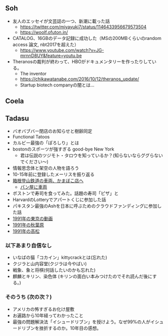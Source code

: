 ## Soh
- 友人のエッセイが文芸誌の一つ、新潮に載った話
  - https://twitter.com/miyayuki7/status/1146433956679573504
  - https://woolf.ofuton.in/
- CATALOG、16GBのデータ記録に成功した（MSの200MBくらいのrandom access 論文, nbt2017を超えた）
  - https://www.youtube.com/watch?v=JG-mrnnD8UY&feature=youtu.be
- Theranosの裁判が終わって、HBOがドキュメンタリーを作ったりしている。
  - The inventor
  - https://chikawatanabe.com/2016/10/12/theranos_update/
  - Startup biotech companyの闇とは...
  
## Coela

## Tadasu
- バオバブバー閉店のお知らせと樹齢同定
- Functional Tatoos
- カルビー最強の「ぽろしり」とは
- bostonのスポーツが強すぎる good-bye New York
  - 君は伝説のツジモト・タロウを知っているか？(知らないならググらないでください〜)
- 情報思念体と架空の人物を語ろう
- 10-15年前に登録したメーリスを振り返る
- [箱根登山鉄道の車両、かまぼこ店へ](https://www.tetsudo.com/news/2127/)
  - [パン屋に車両](https://ima.goo.ne.jp/column/article/4320.html)
- ボストンで寿司を食ってみた。話題の寿司「ピザ」と
- HarvardのLotteryでアパートくじに参加した話
- パキスタン最強のAshを日本に呼ぶためのクラウドファンディングに参加した話
- [1991年の東京の動画](https://www.youtube.com/watch?v=T0fcsgNWiIk)
- [1991年の秋葉原](https://www.youtube.com/watch?v=XL5W9WEXhk0)
- [1991年の高松](https://www.youtube.com/watch?v=shEdFTF9TOM)
### 以下あまり自信なし
- いなばの猫「コカイン」kittycrackとは(忘れた)
- クジラと山内容堂(クジラは今やばい)
- 戦象、象と将棋(何話したいのかも忘れた)
- 麒麟とキリン、染色体 (キリンの面白い本みつけたのでそれ読んだ後にする。)
### そのうち (次の次？)
- アメリカの怖すぎるお化け屋敷
- お遍路から10年経ってわかったこと
- 最強の問題解決法「イシュードリブン」を授けよう。なぜ99%の人がイシュードリブンを挫折するのか。10年目の感想。

